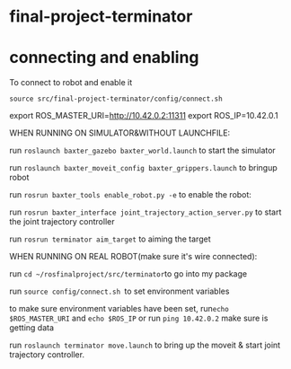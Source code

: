 # final-project-terminator

# connecting and enabling 
To connect to robot and enable it
```
source src/final-project-terminator/config/connect.sh
```


export ROS_MASTER_URI=http://10.42.0.2:11311
export ROS_IP=10.42.0.1

WHEN RUNNING ON SIMULATOR&WITHOUT LAUNCHFILE:

run `roslaunch baxter_gazebo baxter_world.launch` to start the simulator

run `roslaunch baxter_moveit_config baxter_grippers.launch` to bringup robot

run `rosrun baxter_tools enable_robot.py -e` to enable the robot:

run `rosrun baxter_interface joint_trajectory_action_server.py` to start the joint trajectory controller

run `rosrun terminator aim_target` to aiming the target

WHEN RUNNING ON REAL ROBOT(make sure it's wire connected):

run `cd ~/rosfinalproject/src/terminator`to go into my package

run `source config/connect.sh `to set environment variables

to make sure environment variables have been set, run`echo $ROS_MASTER_URI`
and `echo $ROS_IP` or run `ping 10.42.0.2` make sure is getting data

run `roslaunch terminator move.launch` to bring up the moveit & start joint trajectory controller.
